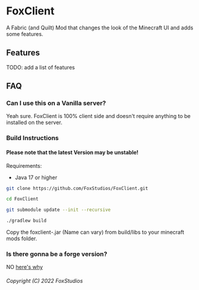 # FoxClient
A Fabric (and Quilt) Mod that changes the look of the Minecraft UI and adds some features.

## Features
TODO: add a list of features

## FAQ
### Can I use this on a Vanilla server?
Yeah sure. FoxClient is 100% client side and doesn't require anything to be installed on the server.

### Build Instructions

#### Please note that the latest Version may be unstable!

Requirements: 
- Java 17 or higher

```bash
git clone https://github.com/FoxStudios/FoxClient.git

cd FoxClient

git submodule update --init --recursive 

./gradlew build
```
Copy the foxclient-<version>.jar (Name can vary) from build/libs to your minecraft mods folder.

### Is there gonna be a forge version?
NO [here's why](forge.md)

###### Copyright (C) 2022 FoxStudios
